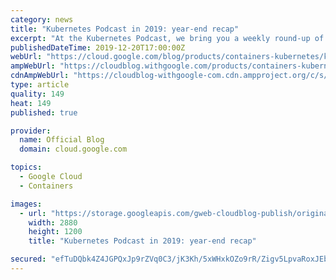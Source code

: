 ```yaml
---
category: news
title: "Kubernetes Podcast in 2019: year-end recap"
excerpt: "At the Kubernetes Podcast, we bring you a weekly round-up of cloud-native news, accompanied by an in-depth interview with a community member. As we publish our 50th and final episode for 2019, it's time to look back on some of our favorite moments from the year.This year, we stepped out of the studio."
publishedDateTime: 2019-12-20T17:00:00Z
webUrl: "https://cloud.google.com/blog/products/containers-kubernetes/kubernetes-podcast-in-2019-year-end-recap/"
ampWebUrl: "https://cloudblog.withgoogle.com/products/containers-kubernetes/kubernetes-podcast-in-2019-year-end-recap/amp/"
cdnAmpWebUrl: "https://cloudblog-withgoogle-com.cdn.ampproject.org/c/s/cloudblog.withgoogle.com/products/containers-kubernetes/kubernetes-podcast-in-2019-year-end-recap/amp/"
type: article
quality: 149
heat: 149
published: true

provider:
  name: Official Blog
  domain: cloud.google.com

topics:
  - Google Cloud
  - Containers

images:
  - url: "https://storage.googleapis.com/gweb-cloudblog-publish/original_images/BlogHeader_Kubernetes_A.jpg"
    width: 2880
    height: 1200
    title: "Kubernetes Podcast in 2019: year-end recap"

secured: "efTuDQbk4Z4JGPQxJp9rZVq0C3/jK3Kh/5xWHxkOZo9rR/Zigv5LpvaRoxJEbTZ+Wg8m9SFaVm/SRxbz8KKhRP+sxrQ/sLyPXVfndIAsfEz1aCIknwD05ohCXxCe7mT+9qJ8CGLXbvPd8c2GZ56ifSVfyHybIBuJ7BveK/6jk7wHgnsF1SdHTq+GaaDk36GJbXJIZOPSv1BcKtPrDQwx8Ke0JsbqvkVWuDG0h5RdRpd0/J3FnAUgNaQg2QkkwxHK1ZiT53TQKvJ4GZKvg6h/e5eSKCnOTKKaprBokpMPKgFFi7L+7a75PG7BcG+6O0R/yeqU2uwk2gzWGLyxoQi8wQ==;UTzYpmYQVMmMcZHsC+Ue+g=="
---
```


